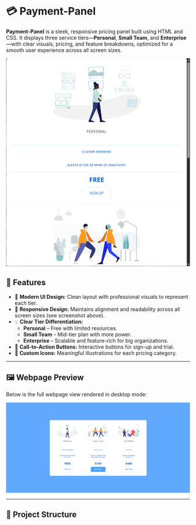# 💳 Payment-Panel

**Payment-Panel** is a sleek, responsive pricing panel built using HTML and CSS. It displays three service tiers—**Personal**, **Small Team**, and **Enterprise**—with clear visuals, pricing, and feature breakdowns, optimized for a smooth user experience across all screen sizes.

![Responsive Screenshot](./Screenshot%202025-05-20%20095536.png)

## 🌟 Features

- 🎨 **Modern UI Design:** Clean layout with professional visuals to represent each tier.
- 📱 **Responsive Design:** Maintains alignment and readability across all screen sizes (see screenshot above).
- 💡 **Clear Tier Differentiation:**
  - **Personal** – Free with limited resources.
  - **Small Team** – Mid-tier plan with more power.
  - **Enterprise** – Scalable and feature-rich for big organizations.
- 🔗 **Call-to-Action Buttons:** Interactive buttons for sign-up and trial.
- 🧩 **Custom Icons:** Meaningful illustrations for each pricing category.

---

## 🖼️ Webpage Preview

Below is the full webpage view rendered in desktop mode:

![Webpage Screenshot](./Screenshot%202025-05-20%20095144.png)

---

## 📁 Project Structure
